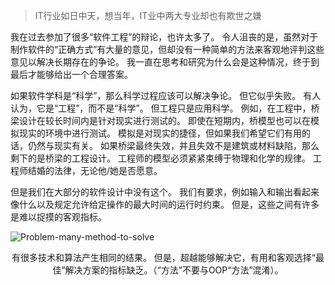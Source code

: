 > IT行业如日中天，想当年，IT业中两大专业却也有欺世之嫌

我在过去参加了很多“软件工程”的辩论，也许太多了。 令人沮丧的是，虽然对于制作软件的“正确方式”有大量的意见，但却没有一种简单的方法来客观地评判这些意见以解决长期存在的争论。 我一直在思考和研究为什么会是这种情况，终于到最后才能够给出一个合理答案。

如果软件学科是“科学”，那么科学过程应该可以解决争论。 但它似乎失败。 有人认为，它是“工程”，而不是“科学”。 但工程只是应用科学。 例如，在工程中，桥梁设计在较长时间内是针对现实进行测试的。 即使在短期内，桥模型也可以在模拟现实的环境中进行测试。 模拟是对现实的捷径，但如果我们希望它们有用的话，仍然与现实有关。 如果桥梁最终失效，并且失效不是建筑或材料缺陷，那么剩下的是桥梁的工程设计。 工程师的模型必须紧紧束缚于物理和化学的规律。 工程师结婚的法律，无论他/她是否愿意。

但是我们在大部分的软件设计中没有这个。 我们有要求，例如输入和输出看起来像什么以及规定允许给定操作的最大时间的运行时约束。 但是，这些之间有许多是难以捉摸的客观指标。

<ecnter> ![Problem-many-method-to-solve](http://blog.onlyus.online/many_solutions.png) </center>

<center>有很多技术和算法产生相同的结果。 但是，超越能够解决它，有用和客观选择“最佳”解决方案的指标缺乏。（“方法”不要与OOP“方法”混淆）。</center>
